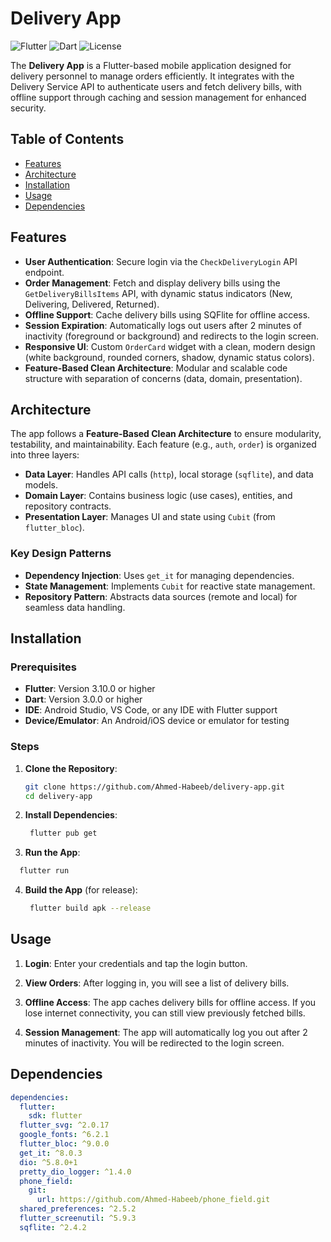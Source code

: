 #  Delivery App

![Flutter](https://img.shields.io/badge/Flutter-3.10.0-blue.svg)
![Dart](https://img.shields.io/badge/Dart-3.0.0-blue.svg)
![License](https://img.shields.io/badge/license-MIT-green.svg)

The **Delivery App** is a Flutter-based mobile application designed for delivery personnel to manage orders efficiently. It integrates with the  Delivery Service API to authenticate users and fetch delivery bills, with offline support through caching and session management for enhanced security.

## Table of Contents
- [Features](#features)
- [Architecture](#architecture)
- [Installation](#installation)
- [Usage](#usage)
- [Dependencies](#dependencies)

## Features
- **User Authentication**: Secure login via the `CheckDeliveryLogin` API endpoint.
- **Order Management**: Fetch and display delivery bills using the `GetDeliveryBillsItems` API, with dynamic status indicators (New, Delivering, Delivered, Returned).
- **Offline Support**: Cache delivery bills using SQFlite for offline access.
- **Session Expiration**: Automatically logs out users after 2 minutes of inactivity (foreground or background) and redirects to the login screen.
- **Responsive UI**: Custom `OrderCard` widget with a clean, modern design (white background, rounded corners, shadow, dynamic status colors).
- **Feature-Based Clean Architecture**: Modular and scalable code structure with separation of concerns (data, domain, presentation).

## Architecture
The app follows a **Feature-Based Clean Architecture** to ensure modularity, testability, and maintainability. Each feature (e.g., `auth`, `order`) is organized into three layers:

- **Data Layer**: Handles API calls (`http`), local storage (`sqflite`), and data models.
- **Domain Layer**: Contains business logic (use cases), entities, and repository contracts.
- **Presentation Layer**: Manages UI and state using `Cubit` (from `flutter_bloc`).

### Key Design Patterns
- **Dependency Injection**: Uses `get_it` for managing dependencies.
- **State Management**: Implements `Cubit` for reactive state management.
- **Repository Pattern**: Abstracts data sources (remote and local) for seamless data handling.


## Installation

### Prerequisites
- **Flutter**: Version 3.10.0 or higher
- **Dart**: Version 3.0.0 or higher
- **IDE**: Android Studio, VS Code, or any IDE with Flutter support
- **Device/Emulator**: An Android/iOS device or emulator for testing

### Steps
1. **Clone the Repository**:
   ```bash
   git clone https://github.com/Ahmed-Habeeb/delivery-app.git
   cd delivery-app
   

2. **Install Dependencies**:
   ```bash
    flutter pub get
    ```
3. **Run the App**:
 ```bash
   flutter run
   ```
4. **Build the App** (for release):
   ```bash
    flutter build apk --release
    ```
## Usage
1. **Login**: Enter your credentials and tap the login button.
2. **View Orders**: After logging in, you will see a list of delivery bills.
3. **Offline Access**: The app caches delivery bills for offline access. If you lose internet connectivity, you can still view previously fetched bills.

4. **Session Management**: The app will automatically log you out after 2 minutes of inactivity. You will be redirected to the login screen.


## Dependencies
```yaml
dependencies:
  flutter:
    sdk: flutter
  flutter_svg: ^2.0.17
  google_fonts: ^6.2.1
  flutter_bloc: ^9.0.0
  get_it: ^8.0.3
  dio: ^5.8.0+1
  pretty_dio_logger: ^1.4.0
  phone_field:
    git:
      url: https://github.com/Ahmed-Habeeb/phone_field.git
  shared_preferences: ^2.5.2
  flutter_screenutil: ^5.9.3
  sqflite: ^2.4.2
```

